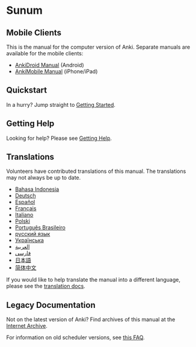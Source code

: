 # Sunum

## Mobile Clients

This is the manual for the computer version of Anki. Separate manuals are available for the mobile clients:

- [AnkiDroid Manual](https://docs.ankidroid.org/) (Android)
- [AnkiMobile Manual](https://docs.ankimobile.net/) (iPhone/iPad)

## Quickstart

In a hurry? Jump straight to [Getting Started](getting-started.md).

## Getting Help

Looking for help? Please see [Getting Help](./getting-help.md).

## Translations

Volunteers have contributed translations of this manual. The
translations may not always be up to date.

- [Bahasa Indonesia](https://web.archive.org/web/20250228144632/https://apps.ankiweb.net/docs/manual.id.html)
- [Deutsch](https://web.archive.org/web/20240413080739/https://www.dennisproksch.de/anki)
- [Español](https://web.archive.org/web/20250130154657/https://apps.ankiweb.net/docs/manual.es.html)
- [Français](https://web.archive.org/web/20250209100830/https://apps.ankiweb.net/docs/manual.fr.html)
- [Italiano](https://web.archive.org/web/20160423223801/http://192.167.9.6/Anki_ITA/Manual_ITA.htm)
- [Polski](https://platynowy.github.io/anki-manual/)
- [Português Brasileiro](https://mizerablebr.github.io/anki-manual/)
- [русский язык](https://alexeygorelov.github.io/anki-manual-ru/)
- [Українська](https://astropsy999.github.io/anki-manual/)
- [العربية](https://abdnh.github.io/anki-manual/)
- [فارسى](https://web.archive.org/web/20250328102629/http://ankidroid.ir/anki.pdf)
- [日本語](http://wikiwiki.jp/rage2050/)
- [简体中文](https://open-spaced-repetition.github.io/anki-manual-zh-CN/)

If you would like to help translate the manual into a different language,
please see the [translation docs](https://translating.ankiweb.net/anki/manual.html).

## Legacy Documentation

Not on the latest version of Anki? Find archives of this manual at the [Internet Archive](https://web.archive.org/web/20240829022941/https://docs.ankiweb.net/).

For information on old scheduler versions, see [this FAQ](https://faqs.ankiweb.net/the-anki-2.1-scheduler.html).
